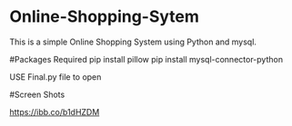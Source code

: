 # Online-Shopping-Sytem
This is a simple Online Shopping System using Python and mysql. 

#Packages Required
pip install pillow
pip install mysql-connector-python

USE Final.py file to open

#Screen Shots

https://ibb.co/b1dHZDM
